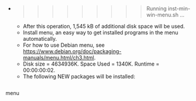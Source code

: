 * >>>>>>>>> Running inst-min-win-menu.sh ...
  * After this operation, 1,545 kB of additional disk space will be used.
  * Install menu, an easy way to get installed programs in the menu automatically.
  * For how to use Debian menu, see https://www.debian.org/doc/packaging-manuals/menu.html/ch3.html.
  * Disk size = 4634936K. Space Used = 1340K. Runtime = 00:00:00:02.
  * The following NEW packages will be installed:
  ```bash
menu
  ```
